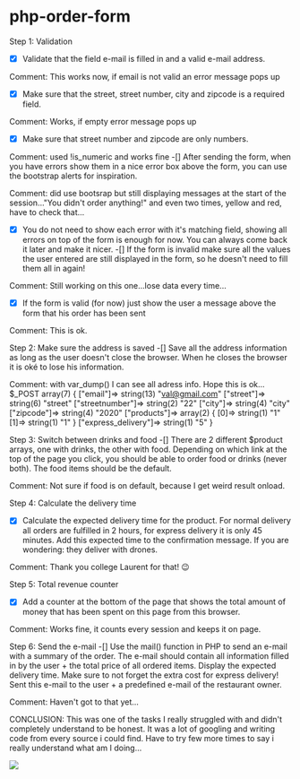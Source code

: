 # php-order-form

Step 1: Validation

-[x]  Validate that the field e-mail is filled in and a valid e-mail address.
 
Comment: This works now, if email is not valid an error message pops up
-[x] Make sure that the street, street number, city and zipcode is a required field.
 
Comment: Works, if empty error message pops up
-[x] Make sure that street number and zipcode are only numbers.
 
Comment: used !is_numeric and works fine
-[] After sending the form, when you have errors show them in a nice error box above the form, you can use the bootstrap alerts for inspiration.
 
Comment: did use bootsrap but still displaying messages at the start of the session..."You didn't order anything!" and even two times, yellow and red, have to check that...  
-[x] You do not need to show each error with it's matching field, showing all errors on top of the form is enough for now. You can always come back it later and make it nicer.
-[] If the form is invalid make sure all the values the user entered are still displayed in the form, so he doesn't need to fill them all in again!
 
Comment: Still working on this one...lose data every time...
-[x] If the form is valid (for now) just show the user a message above the form that his order has been sent

Comment: This is ok.


Step 2: Make sure the address is saved
-[] Save all the address information as long as the user doesn't close the browser. When he closes the browser it is oké to lose his information.

Comment: with var_dump() I can see all adress info. Hope this is ok...
$_POST
array(7) { ["email"]=> string(13) "val@gmail.com" ["street"]=> string(6) "street" ["streetnumber"]=> string(2) "22" ["city"]=> string(4) "city" ["zipcode"]=> string(4) "2020" ["products"]=> array(2) { [0]=> string(1) "1" [1]=> string(1) "1" } ["express_delivery"]=> string(1) "5" }

Step 3: Switch between drinks and food
-[] There are 2 different $product arrays, one with drinks, the other with food. Depending on which link at the top of the page you click, you should be able to order food or drinks (never both). The food items should be the default.

Comment: Not sure if food is on default, because I get weird result onload.

Step 4: Calculate the delivery time
-[x] Calculate the expected delivery time for the product. For normal delivery all orders are fulfilled in 2 hours, for express delivery it is only 45 minutes. Add this expected time to the confirmation message. If you are wondering: they deliver with drones.

Comment: Thank you college Laurent for that! 😉

Step 5: Total revenue counter
-[x] Add a counter at the bottom of the page that shows the total amount of money that has been spent on this page from this browser.

Comment: Works fine, it counts every session and keeps it on page.

Step 6: Send the e-mail
-[] Use the mail() function in PHP to send an e-mail with a summary of the order. The e-mail should contain all information filled in by the user + the total price of all ordered items. Display the expected delivery time. Make sure to not forget the extra cost for express delivery! Sent this e-mail to the user + a predefined e-mail of the restaurant owner.

Comment: Haven't got to that yet...


CONCLUSION: This was one of the tasks I really struggled with and didn't completely understand to be honest. It was a lot of googling and writing code from every source i could find. Have to try few more times to say i really understand what am I doing...

![](https://gph.is/g/aXYQmVe)